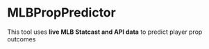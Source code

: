 # MLBPropPredictor
This tool uses **live MLB Statcast and API data** to predict player prop outcomes
